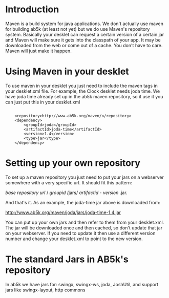 # Introduction #

Maven is a build system for java applications. We don't actually use maven for building ab5k (at least not yet) but we do use Maven's repository system.  Basically your desklet can request a certain version of a certain jar and Maven will make sure it gets into the classpath of your app. It may be downloaded from the web or come out of a cache. You don't have to care. Maven will just make it happen.

# Using Maven in your desklet #

To use maven in your desklet you just need to include the maven tags in your desklet.xml file.  For example, the Clock desklet needs joda time. We have joda time already set up in the ab5k maven repository, so it use it you can just put this in your desklet.xml

```

    <repository>http://www.ab5k.org/maven/</repository>
    <dependency>
        <groupId>joda</groupId>
        <artifactId>joda-time</artifactId>
        <version>1.4</version>
        <type>jar</type>
    </dependency>
```

# Setting up your own repository #

To set up a maven repository you just need to put your jars on a webserver somewhere with a very specific url. It should fit this pattern:

_base repository url_ / _groupid_ /jars/ _artifactid_ - _version_ .jar.

And that's it. As an example, the joda-time jar above is downloaded from:

http://www.ab5k.org/maven/joda/jars/joda-time-1.4.jar

You can put up your own jars and then refer to them from your desklet.xml. The jar will be downloaded once and then cached, so don't update that jar on your webserver. If you need to update it then use a different version number and change your desklet.xml to point to the new version.


# The standard Jars in AB5k's repository #

In ab5k we have jars for: swingx, swingx-ws, joda, JoshUtil, and support jars like swingx-layout, http commons 
